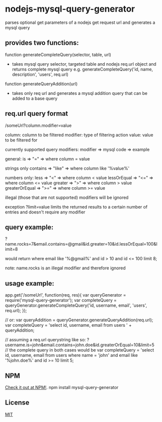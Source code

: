 nodejs-mysql-query-generator
============================

parses optional get parameters of a nodejs get request url and generates a mysql query

provides two functions:
-----------------------
function generateCompleteQuery(selector, table, url)
- takes mysql query selector, targeted table and nodejs req.url object and returns complete mysql query
e.g. generateCompleteQuery('id, name, description', 'users', req.url)

function generateQueryAddition(url)
- takes only req url and generates a mysql addition query that can be added to a base query

req.url query format
--------------------
/someUrl?column.modifier=value

column: column to be filtered
modifier: type of filtering action
value: value to be filtered for

currently supported query modifiers:
modifier => mysql code => example

general:
is => "=" => where column = value

strings only
contains => "like" => where column like '%value%'

numbers only:
less => "<" => where column < value
lessOrEqual => "<=" => where column <= value
greater => ">" => where column > value
greaterOrEqual => ">=" => where column >= value

illegal (those that are not supported) modifiers will be ignored

exception
?limit=value
limits the returned results to a certain number of entries and doesn't require any modifier

query example:
--------------
?name.rocks=7&email.contains=@gmail&id.greater=10&id.lessOrEqual=100&limit=8

would return
where email like '%@gmail%' and id > 10 and id <= 100 limit 8;

note: name.rocks is an illegal modifier and therefore ignored

usage example:
--------------
app.get('/someUrl', function(req, res){
    var queryGenerator = require('mysql-query-generator');
    var completeQuery = queryGenerator.generateCompleteQuery('id, username, email', 'users', req.url);
});

// or:
var queryAddition = queryGenerator.generateQueryAddition(req.url);
var completeQuery = 'select id, username, email from users ' + queryAddition;

// assuming a req.url querystring like so: ?username.is=john&email.contains=john.doe&id.greaterOrEqual=10&limit=5
// the complete query in both cases would be
var completeQuery = 'select id, username, email from users where name = \'john\' and email like \'%john.doe%\' and id >= 10 limit 5;

NPM
---
[Check it out at NPM!](https://www.npmjs.org/package/mysql-query-generator).
npm install mysql-query-generator

License
-------

[MIT](http://cheeaun.mit-license.org/)

